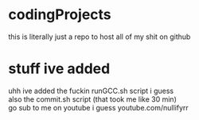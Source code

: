 # codingProjects

this is literally just a repo to host all of my shit on github

# stuff ive added

uhh ive added the fuckin runGCC.sh script i guess  
also the commit.sh script (that took me like 30 min)  
go sub to me on youtube i guess youtube.com/nullifyrr
